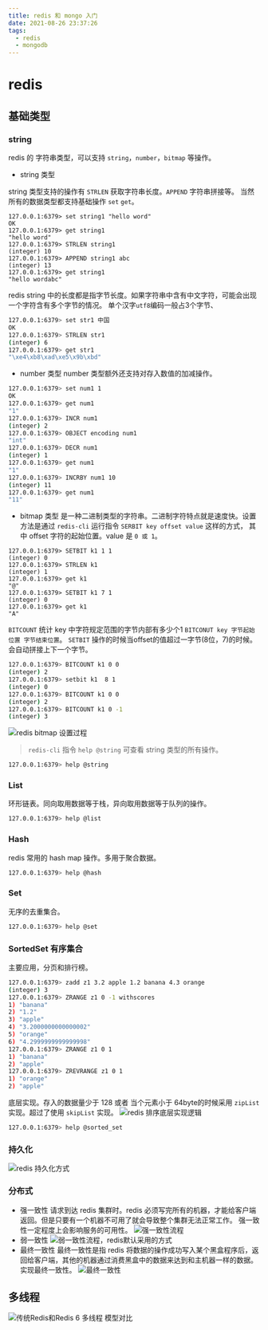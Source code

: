 ```yaml
---
title: redis 和 mongo 入门
date: 2021-08-26 23:37:26
tags:
  - redis
  - mongodb
---
```


# redis
## 基础类型
### string
redis 的 字符串类型，可以支持 `string`，`number`，`bitmap` 等操作。
- string 类型

string 类型支持的操作有  `STRLEN` 获取字符串长度。`APPEND` 字符串拼接等。  当然所有的数据类型都支持基础操作 `set` `get`。

```
127.0.0.1:6379> set string1 "hello word"
OK
127.0.0.1:6379> get string1
"hello word"
127.0.0.1:6379> STRLEN string1
(integer) 10
127.0.0.1:6379> APPEND string1 abc
(integer) 13
127.0.0.1:6379> get string1
"hello wordabc"
```
redis string 中的长度都是指字节长度。如果字符串中含有中文字符，可能会出现一个字符含有多个字节的情况。
单个汉字`utf8`编码一般占3个字节、
```bash
127.0.0.1:6379> set str1 中国
OK
127.0.0.1:6379> STRLEN str1
(integer) 6
127.0.0.1:6379> get str1
"\xe4\xb8\xad\xe5\x9b\xbd"
```
- number 类型
number 类型额外还支持对存入数值的加减操作。
```bash
127.0.0.1:6379> set num1 1
OK
127.0.0.1:6379> get num1
"1"
127.0.0.1:6379> INCR num1
(integer) 2
127.0.0.1:6379> OBJECT encoding num1
"int"
127.0.0.1:6379> DECR num1
(integer) 1
127.0.0.1:6379> get num1
"1"
127.0.0.1:6379> INCRBY num1 10
(integer) 11
127.0.0.1:6379> get num1
"11"
```
- bitmap 类型
是一种二进制类型的字符串。二进制字符特点就是速度快。设置方法是通过 `redis-cli` 运行指令 `SERBIT key offset value` 这样的方式，
其中 offset 字符的起始位置。value 是 `0 或 1`。
```
127.0.0.1:6379> SETBIT k1 1 1
(integer) 0
127.0.0.1:6379> STRLEN k1
(integer) 1
127.0.0.1:6379> get k1
"@"
127.0.0.1:6379> SETBIT k1 7 1
(integer) 0
127.0.0.1:6379> get k1
"A"
```
`BITCOUNT` 统计 key 中字符规定范围的字节内部有多少个1 `BITCONUT key 字节起始位置 字节结束位置`。
`SETBIT` 操作的时候当offset的值超过一字节(8位，7)的时候。会自动拼接上下一个字节。 
```bash
127.0.0.1:6379> BITCOUNT k1 0 0
(integer) 2
127.0.0.1:6379> setbit k1  8 1
(integer) 0
127.0.0.1:6379> BITCOUNT k1 0 0
(integer) 2
127.0.0.1:6379> BITCOUNT k1 0 -1
(integer) 3
```
![redis bitmap 设置过程](https://blogimage.lemonlife.top/20210829152446.png)

> `redis-cli` 指令 `help @string` 可查看 string 类型的所有操作。
```bash
127.0.0.1:6379> help @string
```
### List 
环形链表。同向取用数据等于栈，异向取用数据等于队列的操作。
```bash
127.0.0.1:6379> help @list
```
### Hash
redis 常用的 hash map 操作。多用于聚合数据。
```bash
127.0.0.1:6379> help @hash
```
### Set 
无序的去重集合。
```bash
127.0.0.1:6379> help @set
```
### SortedSet 有序集合
主要应用，分页和排行榜。
```bash
127.0.0.1:6379> zadd z1 3.2 apple 1.2 banana 4.3 orange
(integer) 3
127.0.0.1:6379> ZRANGE z1 0 -1 withscores
1) "banana"
2) "1.2"
3) "apple"
4) "3.2000000000000002"
5) "orange"
6) "4.2999999999999998"
127.0.0.1:6379> ZRANGE z1 0 1
1) "banana"
2) "apple"
127.0.0.1:6379> ZREVRANGE z1 0 1
1) "orange"
2) "apple"
```
底层实现。存入的数据量少于 128 或者 当个元素小于 64byte的时候采用 `zipList` 实现。超过了使用 `skipList` 实现。
![redis 排序底层实现逻辑](https://blogimage.lemonlife.top/20210829164526.png)
 ```bash
127.0.0.1:6379> help @sorted_set
```
### 持久化
![redis 持久化方式](https://blogimage.lemonlife.top/20210829170412.png)

### 分布式

- 强一致性
请求到达 redis 集群时。redis 必须写完所有的机器，才能给客户端返回。但是只要有一个机器不可用了就会导致整个集群无法正常工作。
强一致性一定程度上会影响服务的可用性。
![强一致性流程](https://blogimage.lemonlife.top/20210829205743.png)
- 弱一致性
![弱一致性流程，redis默认采用的方式](https://blogimage.lemonlife.top/20210829210034.png)
- 最终一致性
最终一致性是指 redis 将数据的操作成功写入某个黑盒程序后，返回给客户端，其他的机器通过消费黑盒中的数据来达到和主机器一样的数据。实现最终一致性。
![最终一致性](https://blogimage.lemonlife.top/20210829211654.png)
## 多线程

![传统Redis和Redis 6 多线程 模型对比](https://blogimage.lemonlife.top/20210829133707.png)
